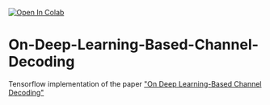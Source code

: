 [![Open In Colab](https://colab.research.google.com/assets/colab-badge.svg)](https://colab.research.google.com/drive/1Ic8PGk17ZYAIIXhGRKjPs-UWHTQxYWjj)

# On-Deep-Learning-Based-Channel-Decoding
Tensorflow implementation of the paper ["On Deep Learning-Based Channel Decoding"](http://arxiv.org/abs/1701.07738)
